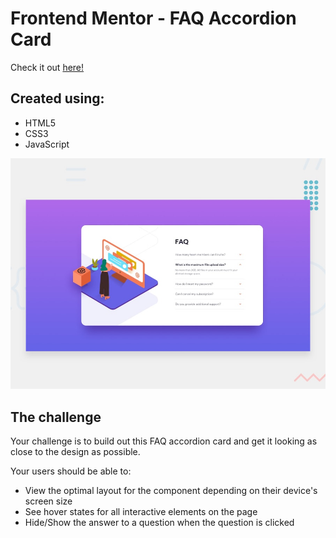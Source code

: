 # Frontend Mentor - FAQ Accordion Card

Check it out [here!]()

## Created using:

-   HTML5
-   CSS3
-   JavaScript

![Design preview for the FAQ Accordion Card coding challenge](./design/desktop-preview.jpg)

## The challenge

Your challenge is to build out this FAQ accordion card and get it looking as close to the design as possible.

Your users should be able to:

-   View the optimal layout for the component depending on their device's screen size
-   See hover states for all interactive elements on the page
-   Hide/Show the answer to a question when the question is clicked
